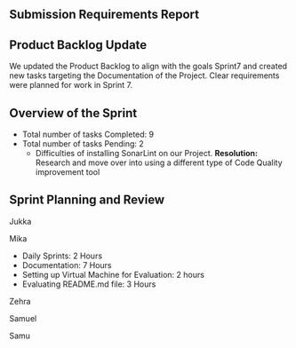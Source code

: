 ## Submission Requirements Report

## Product Backlog Update

We updated the Product Backlog to align with the goals Sprint7 and created new tasks targeting the Documentation of the Project.
Clear requirements were planned for work in Sprint 7.

## Overview of the Sprint
- Total number of tasks Completed: 9
- Total number of tasks Pending: 2
  - Difficulties of installing SonarLint on our Project.
    **Resolution:** Research and move over into using a different type of Code Quality improvement tool 
  

## Sprint Planning and Review

Jukka



Mika

- Daily Sprints: 2 Hours
- Documentation: 7 Hours
- Setting up Virtual Machine for Evaluation: 2 hours
- Evaluating README.md file: 3 Hours

Zehra

Samuel

Samu


